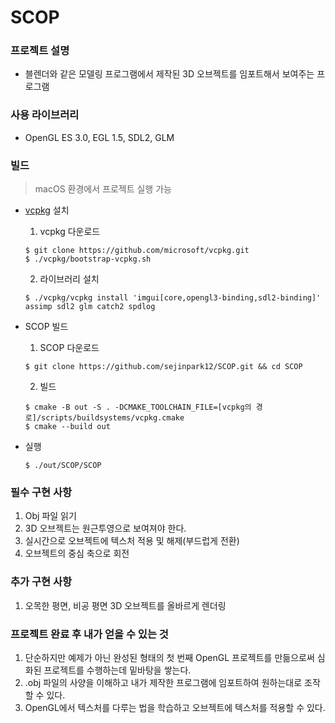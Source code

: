 # SCOP

### 프로젝트 설명
- 블렌더와 같은 모델링 프로그램에서 제작된 3D 오브젝트를 임포트해서 보여주는 프로그램

### 사용 라이브러리
- OpenGL ES 3.0, EGL 1.5, SDL2, GLM

### 빌드

> macOS 환경에서 프로젝트 실행 가능

- [vcpkg](https://github.com/microsoft/vcpkg) 설치

  1. vcpkg 다운로드
    ```
    $ git clone https://github.com/microsoft/vcpkg.git
    $ ./vcpkg/bootstrap-vcpkg.sh
    ```

  2. 라이브러리 설치
    ```
    $ ./vcpkg/vcpkg install 'imgui[core,opengl3-binding,sdl2-binding]' assimp sdl2 glm catch2 spdlog
    ```

- SCOP 빌드
  1. SCOP 다운로드
    ```
    $ git clone https://github.com/sejinpark12/SCOP.git && cd SCOP
    ```

  2. 빌드
    ```
    $ cmake -B out -S . -DCMAKE_TOOLCHAIN_FILE=[vcpkg의 경로]/scripts/buildsystems/vcpkg.cmake
    $ cmake --build out
    ```

- 실행
    ```
    $ ./out/SCOP/SCOP
    ```

### 필수 구현 사항
1. Obj 파일 읽기
1. 3D 오브젝트는 원근투영으로 보여져야 한다.
2. 실시간으로 오브젝트에 텍스처 적용 및 해제(부드럽게 전환)
3. 오브젝트의 중심 축으로 회전

### 추가 구현 사항
1. 오목한 평면, 비공 평면 3D 오브젝트를 올바르게 렌더링

### 프로젝트 완료 후 내가 얻을 수 있는 것
1. 단순하지만 예제가 아닌 완성된 형태의 첫 번째 OpenGL 프로젝트를 만듦으로써 심화된 프로젝트를 수행하는데 밑바탕을 쌓는다.
2. .obj 파일의 사양을 이해하고 내가 제작한 프로그램에 임포트하여 원하는대로 조작할 수 있다.
3. OpenGL에서 텍스처를 다루는 법을 학습하고 오브젝트에 텍스처를 적용할 수 있다.
